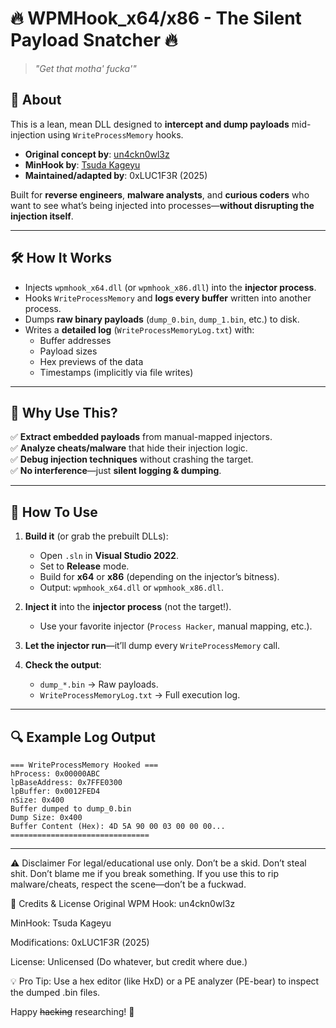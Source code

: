 # 🔥 WPMHook_x64/x86 - The Silent Payload Snatcher 🔥

> *"Get that motha' fucka'"*  

## 📖 **About**  
This is a lean, mean DLL designed to **intercept and dump payloads** mid-injection using `WriteProcessMemory` hooks.  

- **Original concept by**: [un4ckn0wl3z](https://github.com/un4ckn0wl3z/wpm-hook)  
- **MinHook by**: [Tsuda Kageyu](https://github.com/TsudaKageyu/minhook)
- **Maintained/adapted by**: 0xLUC1F3R (2025)  

Built for **reverse engineers**, **malware analysts**, and **curious coders** who want to see what’s being injected into processes—**without disrupting the injection itself**.  

---

## 🛠 **How It Works**  
- Injects `wpmhook_x64.dll` (or `wpmhook_x86.dll`) into the **injector process**.  
- Hooks `WriteProcessMemory` and **logs every buffer** written into another process.  
- Dumps **raw binary payloads** (`dump_0.bin`, `dump_1.bin`, etc.) to disk.  
- Writes a **detailed log** (`WriteProcessMemoryLog.txt`) with:  
  - Buffer addresses  
  - Payload sizes  
  - Hex previews of the data  
  - Timestamps (implicitly via file writes)  

---

## 🚀 **Why Use This?**  
✅ **Extract embedded payloads** from manual-mapped injectors.  
✅ **Analyze cheats/malware** that hide their injection logic.  
✅ **Debug injection techniques** without crashing the target.  
✅ **No interference**—just **silent logging & dumping**.  

---

## 🧰 **How To Use**  
1. **Build it** (or grab the prebuilt DLLs):  
   - Open `.sln` in **Visual Studio 2022**.  
   - Set to **Release** mode.  
   - Build for **x64** or **x86** (depending on the injector’s bitness).  
   - Output: `wpmhook_x64.dll` or `wpmhook_x86.dll`.  

2. **Inject it** into the **injector process** (not the target!).  
   - Use your favorite injector (`Process Hacker`, manual mapping, etc.).  

3. **Let the injector run**—it’ll dump every `WriteProcessMemory` call.  

4. **Check the output**:  
   - `dump_*.bin` → Raw payloads.  
   - `WriteProcessMemoryLog.txt` → Full execution log.  

---

## 🔍 **Example Log Output**  
```plaintext
=== WriteProcessMemory Hooked ===  
hProcess: 0x00000ABC  
lpBaseAddress: 0x7FFE0300  
lpBuffer: 0x0012FED4  
nSize: 0x400  
Buffer dumped to dump_0.bin  
Dump Size: 0x400  
Buffer Content (Hex): 4D 5A 90 00 03 00 00 00...  
===============================
```

---

⚠ Disclaimer
For legal/educational use only.
Don’t be a skid. Don’t steal shit. Don’t blame me if you break something.
If you use this to rip malware/cheats, respect the scene—don’t be a fuckwad.

📜 Credits & License
Original WPM Hook: un4ckn0wl3z

MinHook: Tsuda Kageyu

Modifications: 0xLUC1F3R (2025)

License: Unlicensed (Do whatever, but credit where due.)

💡 Pro Tip: Use a hex editor (like HxD) or a PE analyzer (PE-bear) to inspect the dumped .bin files.

Happy ~~hacking~~ researching! 🍻

